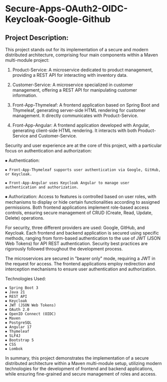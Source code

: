 # Secure-Apps-OAuth2-OIDC-Keycloak-Google-Github

## Project Description:

This project stands out for its implementation of a secure and modern distributed architecture, comprising four main components within a Maven multi-module project:

 1. Product-Service: A microservice dedicated to product management, providing a REST API for interacting with inventory data.

 2. Customer-Service: A microservice specialized in customer management, offering a REST API for manipulating customer information.

 3. Front-App-Thymeleaf: A frontend application based on Spring Boot and Thymeleaf, generating server-side HTML rendering for customer management. It directly communicates with Product-Service.

 4. Front-App-Angular: A frontend application developed with Angular, generating client-side HTML rendering. It interacts with both Product-Service and Customer-Service.

Security and user experience are at the core of this project, with a particular focus on authentication and authorization:

⦁ Authentication:
    
    ⦁ Front-App-Thymeleaf supports user authentication via Google, GitHub, or Keycloak.
        
    ⦁ Front-App-Angular uses Keycloak Angular to manage user authentication and authorization.

⦁ Authorization: Access to features is controlled based on user roles, with mechanisms to display or hide certain functionalities according to assigned permissions. Both frontend applications implement role-based access controls, ensuring secure management of CRUD (Create, Read, Update, Delete) operations.

For security, three different providers are used: Google, GitHub, and Keycloak. Each frontend and backend application is secured using specific methods, ranging from form-based authentication to the use of JWT (JSON Web Tokens) for API REST authentication. Security best practices are rigorously followed throughout the development process.

The microservices are secured in "bearer only" mode, requiring a JWT in the request for access. The frontend applications employ redirection and interception mechanisms to ensure user authentication and authorization.

Technologies Used:

    ⦁ Spring Boot 3
    ⦁ Java 21
    ⦁ REST API
    ⦁ Keycloak
    ⦁ JWT (JSON Web Tokens)
    ⦁ OAuth 2.0
    ⦁ OpenID Connect (OIDC)
    ⦁ Maven
    ⦁ PostgreSQL
    ⦁ Angular 17
    ⦁ Thymeleaf
    ⦁ SLF4J
    ⦁ Bootstrap 5
    ⦁ CSS
    ⦁ Lombok

In summary, this project demonstrates the implementation of a secure distributed architecture within a Maven multi-module setup, utilizing modern technologies for the development of frontend and backend applications, while ensuring fine-grained and secure management of roles and access.
